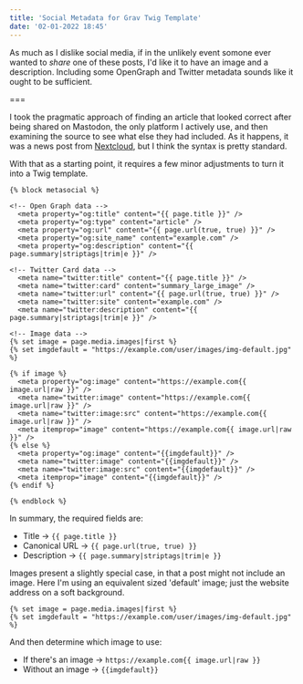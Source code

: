 ```yaml
---
title: 'Social Metadata for Grav Twig Template'
date: '02-01-2022 18:45'
---
```


As much as I dislike social media, if in the unlikely event somone ever wanted to *share* one of these posts, I'd like it to have an image and a description. Including some OpenGraph and Twitter metadata sounds like it ought to be sufficient.

===

I took the pragmatic approach of finding an article that looked correct after being shared on Mastodon, the only platform I actively use, and then examining the source to see what else they had included. As it happens, it was a news post from [Nextcloud](https://nextcloud.com/blog/), but I think the syntax is pretty standard.

With that as a starting point, it requires a few minor adjustments to turn it into a Twig template.

```twig
{% block metasocial %}

<!-- Open Graph data -->
  <meta property="og:title" content="{{ page.title }}" />
  <meta property="og:type" content="article" />
  <meta property="og:url" content="{{ page.url(true, true) }}" />
  <meta property="og:site_name" content="example.com" />
  <meta property="og:description" content="{{ page.summary|striptags|trim|e }}" />

<!-- Twitter Card data -->
  <meta name="twitter:title" content="{{ page.title }}" />
  <meta name="twitter:card" content="summary_large_image" />
  <meta name="twitter:url" content="{{ page.url(true, true) }}" />
  <meta name="twitter:site" content="example.com" />
  <meta name="twitter:description" content="{{ page.summary|striptags|trim|e }}" />

<!-- Image data -->
{% set image = page.media.images|first %}
{% set imgdefault = "https://example.com/user/images/img-default.jpg" %}

{% if image %}
  <meta property="og:image" content="https://example.com{{ image.url|raw }}" />
  <meta name="twitter:image" content="https://example.com{{ image.url|raw }}" />
  <meta name="twitter:image:src" content="https://example.com{{ image.url|raw }}" />
  <meta itemprop="image" content="https://example.com{{ image.url|raw }}" />
{% else %}
  <meta property="og:image" content="{{imgdefault}}" />
  <meta name="twitter:image" content="{{imgdefault}}" />
  <meta name="twitter:image:src" content="{{imgdefault}}" />
  <meta itemprop="image" content="{{imgdefault}}" />
{% endif %}

{% endblock %}
```

In summary, the required fields are:

* Title -> `{{ page.title }}`  
* Canonical URL -> `{{ page.url(true, true) }}`  
* Description -> `{{ page.summary|striptags|trim|e }}`  

Images present a slightly special case, in that a post might not include an image. Here I'm using an equivalent sized 'default' image; just the website address on a soft background.

```twig
{% set image = page.media.images|first %}
{% set imgdefault = "https://example.com/user/images/img-default.jpg" %}
```

And then determine which image to use:

* If there's an image -> `https://example.com{{ image.url|raw }}`
* Without an image -> `{{imgdefault}}`

